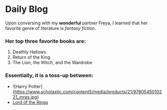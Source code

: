 # Daily Blog

Upon conversing with my **wonderful** partner Freya, I learned that her favorite genre of literature is _fantasy fiction_.

### Her top three favorite books are:
1. Deathly Hallows
2. Return of the King
3. The Lion, the Witch, and the Wardrobe

### Essentially, it is a toss-up between:

* ![Harry Potter] (https://www.scholastic.com/content5/media/products/21/9780545010221_mres.jpg)
* [Lord of the Rings](https://en.wikipedia.org/wiki/The_Lord_of_the_Rings)
